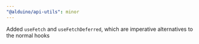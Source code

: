 ```yaml
---
"@alduino/api-utils": minor
---
```


Added `useFetch` and `useFetchDeferred`, which are imperative alternatives to the normal hooks
